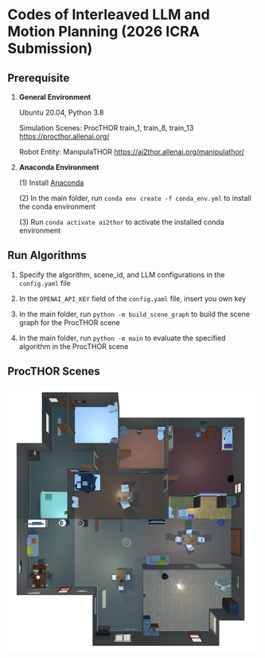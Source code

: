 
# Codes of Interleaved LLM and Motion Planning (2026 ICRA Submission)

## Prerequisite

1. **General Environment**

   Ubuntu 20.04, Python 3.8

   Simulation Scenes: ProcTHOR train_1, train_8, train_13 https://procthor.allenai.org/

   Robot Entity: ManipulaTHOR https://ai2thor.allenai.org/manipulathor/

2. **Anaconda Environment**

   (1) Install [Anaconda](https://www.anaconda.com/)

   (2) In the main folder, run `conda env create -f conda_env.yml` to install the conda environment

   (3) Run `conda activate ai2thor` to activate the installed conda environment

## Run Algorithms

1. Specify the algorithm, scene_id, and LLM configurations in the `config.yaml` file

2. In the `OPENAI_API_KEY` field of the `config.yaml` file, insert you own key
 
3. In the main folder, run `python -m build_scene_graph` to build the scene graph for the ProcTHOR scene

4. In the main folder, run `python -m main` to evaluate the specified algorithm in the ProcTHOR scene

## ProcTHOR Scenes
![scene train_1](https://github.com/icrasubmission/Inter-LLM/blob/main/scenes/train_1/train_1.png)
